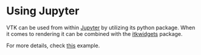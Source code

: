 # Using Jupyter

VTK can be used from within [Jupyter](https://jupyter.org/) by utilizing its
python package. When it comes to rendering it can be combined with the
[itkwidgets](https://itkwidgets.readthedocs.io/en/latest) package.

For more details, check [this](https://colab.research.google.com/github/InsightSoftwareConsortium/itkwidgets/blob/main/examples/integrations/vtk/vtkImageData.ipynb) example.
